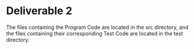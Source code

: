 # Deliverable 2
The files containing the Program Code are located in the src directory, and the files containing their corresponding Test Code are located in the test directory.

